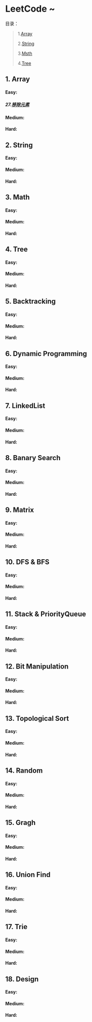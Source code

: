 # LeetCode ~

目录：

>1.[Array](##Array)
>
>2.[String](##String)
>
>3.[Msth](##Math)
>
>4.[Tree](##Tree)







## 1. Array

#### Easy:

##### 						27.[移除元素](./Array/27.移除元素.md)



#### Medium:

#### Hard:





## 2. String

#### Easy:



#### Medium:



#### Hard:





## 3. Math

#### Easy:



#### Medium:



#### Hard:





## 4. Tree

#### Easy:



#### Medium:



#### Hard:





## 5. Backtracking

#### Easy:



#### Medium:



#### Hard:





## 6. Dynamic Programming

#### Easy:



#### Medium:



#### Hard:





## 7. LinkedList

#### Easy:



#### Medium:



#### Hard:





## 8. Banary Search

#### Easy:



#### Medium:



#### Hard:





## 9. Matrix

#### Easy:



#### Medium:



#### Hard:





## 10. DFS & BFS

#### Easy:



#### Medium:



#### Hard:





## 11. Stack & PriorityQueue

#### Easy:



#### Medium:



#### Hard:





## 12. Bit Manipulation

#### Easy:



#### Medium:



#### Hard:



## 13. Topological Sort

#### Easy:



#### Medium:



#### Hard:





## 14. Random

#### Easy:



#### Medium:



#### Hard:





## 15. Gragh

#### Easy:



#### Medium:



#### Hard:





## 16. Union Find

#### Easy:



#### Medium:



#### Hard:





## 17. Trie

#### Easy:



#### Medium:



#### Hard:





## 18. Design

#### Easy:



#### Medium:



#### Hard:







